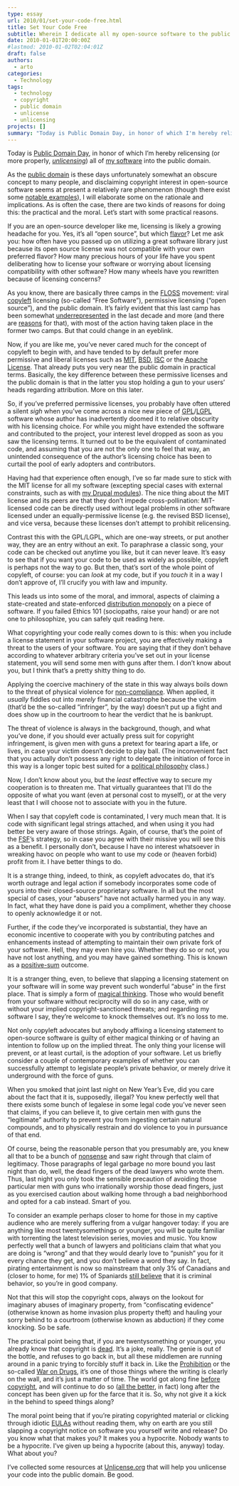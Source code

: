 ```yaml
---
type: essay
url: 2010/01/set-your-code-free.html
title: Set Your Code Free
subtitle: Wherein I dedicate all my open-source software to the public domain and elaborate some on the rationale and implications.
date: 2010-01-01T20:00:00Z
#lastmod: 2010-01-02T02:04:01Z
draft: false
authors:
  - arto
categories:
  - Technology
tags:
  - technology
  - copyright
  - public domain
  - unlicense
  - unlicensing
projects: []
summary: "Today is Public Domain Day, in honor of which I'm hereby relicensing (or more properly, unlicensing) all of my software into the public domain. As the public domain is these days unfortunately somewhat an obscure concept to many people, and disclaiming copyright interest in open-source software seems at present a relatively rare phenomenon, I will elaborate some on the rationale and implications."
---
```


<p>Today is <a href="https://www.publicdomainday.org">Public Domain Day</a>, in honor of which I&#8217;m hereby relicensing (or more properly, <a href="https://unlicense.org"><em>unlicensing</em></a>) all of <a href="https://github.com/artob">my software</a> into the public domain.</p>

<p>As the <a href="https://me.stpeter.im/essays/publicdomain.html">public domain</a> is these days unfortunately somewhat an obscure concept to many people, and disclaiming copyright interest in open-source software seems at present a relatively rare phenomenon (though there exist some <a href="https://unlicense.org/#public-domain-software">notable examples</a>), I will elaborate some on the rationale and implications. As is often the case, there are two kinds of reasons for doing this: the practical and the moral. Let&#8217;s start with some practical reasons.</p>

<p>If you are an open-source developer like me, licensing is likely a growing headache for you. Yes, it&#8217;s all &#8220;open source&#8221;, but which <a href="https://www.opensource.org/licenses/alphabetical">flavor</a>? Let me ask you: how often have you passed up on utilizing a great software library just because its open source license was not compatible with your own preferred flavor? How many precious hours of your life have you spent deliberating how to license your software or worrying about licensing compatibility with other software? How many wheels have you rewritten because of licensing concerns?</p>

<p>As you know, there are basically three camps in the <a href="https://en.wikipedia.org/wiki/Free_software">FLOSS</a> movement: viral <a href="https://en.wikipedia.org/wiki/Copyleft">copyleft</a> licensing (so-called &#8220;Free Software&#8221;), permissive licensing (&#8220;open source&#8221;), and the public domain. It&#8217;s fairly evident that this last camp has been somewhat <a href="https://unlicense.org/#public-domain-software">underrepresented</a> in the last decade and more (and there are <a href="https://en.wikipedia.org/wiki/Berne_Convention_for_the_Protection_of_Literary_and_Artistic_Works">reasons</a> for that), with most of the action having taken place in the former two camps. But that could change in an eyeblink.</p>

<p>Now, if you are like me, you&#8217;ve never cared much for the concept of copyleft to begin with, and have tended to by default prefer more permissive and liberal licenses such as <a href="https://en.wikipedia.org/wiki/MIT_License">MIT</a>, <a href="https://en.wikipedia.org/wiki/BSD_licenses">BSD</a>, <a href="https://en.wikipedia.org/wiki/ISC_license">ISC</a> or the <a href="https://en.wikipedia.org/wiki/Apache_License">Apache License</a>. That already puts you very near the public domain in practical terms. Basically, the key difference between these permissive licenses and the public domain is that in the latter you stop holding a gun to your users&#8217; heads regarding attribution. More on this later.</p>

<p>So, if you&#8217;ve preferred permissive licenses, you probably have often uttered a silent <em>sigh</em> when you&#8217;ve come across a nice new piece of <a href="https://en.wikipedia.org/wiki/GNU_General_Public_License">GPL</a>/<a href="https://en.wikipedia.org/wiki/GNU_Lesser_General_Public_License">LGPL</a> software whose author has inadvertently doomed it to relative obscurity with his licensing choice. For while you might have extended the software and contributed to the project, your interest level dropped as soon as you saw the licensing terms. It turned out to be the equivalent of contaminated code, and assuming that you are not the only one to feel that way, an unintended consequence of the author&#8217;s licensing choice has been to curtail the pool of early adopters and contributors.</p>

<p>Having had that experience often enough, I&#8217;ve so far made sure to stick with the MIT license for all my software (excepting special cases with external constraints, such as with <a href="https://drupal.org/user/26089">my Drupal modules</a>). The nice thing about the MIT license and its peers are that they don&#8217;t impede cross-pollination: MIT-licensed code can be directly used without legal problems in other software licensed under an equally-permissive license (e.g. the revised BSD license), and vice versa, because these licenses don&#8217;t attempt to prohibit relicensing.</p>

<p>Contrast this with the GPL/LGPL, which are one-way streets, or put another way, they are an entry without an exit. To paraphrase a classic song, your code can be checked out anytime you like, but it can never leave. It&#8217;s easy to see that if you want your code to be used as widely as possible, copyleft is perhaps not the way to go. But then, that&#8217;s sort of the whole point of copyleft, of course: you can <em>look</em> at my code, but if you <em>touch</em> it in a way I don&#8217;t approve of, I&#8217;ll crucify you with law and impunity.</p>

<p>This leads us into some of the moral, and immoral, aspects of claiming a state-created and state-enforced <a href="https://questioncopyright.org/promise">distribution monopoly</a> on a piece of software. If you failed Ethics 101 (sociopaths, raise your hand) or are not one to philosophize, you can safely quit reading here.</p>

<p>What copyrighting your code really comes down to is this: when you include a license statement in your software project, you are effectively making a threat to the users of your software. You are saying that if they don&#8217;t behave according to whatever arbitrary criteria you&#8217;ve set out in your license statement, you will send some men with guns after them. I don&#8217;t know about you, but I think that&#8217;s a pretty shitty thing to do.</p>

<p>Applying the coercive machinery of the state in this way always boils down to the threat of physical violence for <a href="https://anarchyinyourhead.com/2009/02/02/the-slave-test/">non-compliance</a>. When applied, it <em>usually</em> fiddles out into <em>merely</em> financial catastrophe because the victim (that&#8217;d be the so-called &#8220;infringer&#8221;, by the way) doesn&#8217;t put up a fight and does show up in the courtroom to hear the verdict that he is bankrupt.</p>

<p>The threat of violence is always in the background, though, and what you&#8217;ve done, if you should ever actually press suit for copyright infringement, is given men with guns a pretext for tearing apart a life, or lives, in case your victim doesn&#8217;t decide to play ball. (The inconvenient fact that you actually don&#8217;t possess any right to delegate the initiation of force in this way is a longer topic best suited for a <a href="https://praxeology.net/anticopyright.htm">political philosophy</a> class.)</p>

<p>Now, I don&#8217;t know about you, but the <em>least</em> effective way to secure my cooperation is to threaten me. That virtually guarantees that I&#8217;ll do the opposite of what you want (even at personal cost to myself), or at the very least that I will choose not to associate with you in the future.</p>

<p>When I say that copyleft code is contaminated, I very much mean that. It is code with significant legal strings attached, and when using it you had better be very aware of those strings. Again, of course, that&#8217;s the point of the <a href="https://www.fsf.org">FSF</a>&#8217;s strategy, so in case you agree with their missive you will see this as a benefit. I personally don&#8217;t, because I have no interest whatsoever in wreaking havoc on people who want to use my code or (heaven forbid) profit from it. I have better things to do.</p>

<p>It is a strange thing, indeed, to think, as copyleft advocates do, that it&#8217;s worth outrage and legal action if somebody incorporates some code of yours into their closed-source proprietary software. In all but the most special of cases, your &#8220;abusers&#8221; have not actually harmed you in any way. In fact, what they have done is paid you a compliment, whether they choose to openly acknowledge it or not.</p>

<p>Further, if the code they&#8217;ve incorporated is substantial, they have an economic incentive to cooperate with you by contributing patches and enhancements instead of attempting to maintain their own private fork of your software. Hell, they may even hire you. Whether they do so or not, you have not lost anything, and you may have gained something. This is known as a <a href="https://ar.to/2008/04/zero-sum-delusion">positive-sum</a> outcome.</p>

<p>It is a stranger thing, even, to believe that slapping a licensing statement on your software will in some way prevent such wonderful &#8220;abuse&#8221; in the first place. That is simply a form of <a href="https://en.wikipedia.org/wiki/Magical_thinking">magical thinking</a>. Those who would benefit from your software without reciprocity will do so in any case, with or without your implied copyright-sanctioned threats; and regarding my software I say, they&#8217;re welcome to knock themselves out. It&#8217;s no loss to me.</p>

<p>Not only copyleft advocates but anybody affixing a licensing statement to open-source software is guilty of either magical thinking or of having an intention to follow up on the implied threat. The only thing your license will prevent, or at least curtail, is the adoption of your software. Let us briefly consider a couple of contemporary examples of whether you can successfully attempt to legislate people&#8217;s private behavior, or merely drive it underground with the force of guns.</p>

<p>When you smoked that joint last night on New Year&#8217;s Eve, did you care about the fact that it is, supposedly, illegal? You knew perfectly well that there exists some bunch of legalese in some legal code you&#8217;ve never seen that claims, if you can believe it, to give certain men with guns the &#8220;legitimate&#8221; authority to prevent you from ingesting certain natural compounds, and to physically restrain and do violence to you in pursuance of that end.</p>

<p>Of course, being the reasonable person that you presumably are, you knew all that to be a bunch of <a href="https://www.freedomsphoenix.com/Opinion/062806-2009-12-16-please-enslave-me.htm">nonsense</a> and saw right through that claim of legitimacy. Those paragraphs of legal garbage no more bound you last night than do, well, the dead fingers of the dead lawyers who wrote them. Thus, last night you only took the sensible precaution of avoiding those particular men with guns who irrationally worship those dead fingers, just as you exercised caution about walking home through a bad neighborhood and opted for a cab instead. Smart of you.</p>

<p>To consider an example perhaps closer to home for those in my captive audience who are merely suffering from a vulgar hangover today: if you are anything like most twentysomethings or younger, you will be quite familiar with torrenting the latest television series, movies and music. You know perfectly well that a bunch of lawyers and politicians claim that what you are doing is &#8220;wrong&#8221; and that they would dearly love to &#8220;punish&#8221; you for it every chance they get, and you don&#8217;t believe a word they say. In fact, pirating entertainment is now so mainstream that only 3% of Canadians and (closer to home, for me) 1% of Spaniards <a href="https://torrentfreak.com/piracy-has-become-mainstream-studies-show-090313/">still believe</a> that it is criminal behavior, so you&#8217;re in good company.</p>

<p>Not that this will stop the copyright cops, always on the lookout for imaginary abuses of imaginary property, from &#8220;confiscating evidence&#8221; (otherwise known as home invasion plus property theft) and hauling your sorry behind to a courtroom (otherwise known as abduction) if they come knocking. So be safe.</p>

<p>The practical point being that, if you are twentysomething or younger, you already know that copyright is <a href="https://newteevee.com/2009/01/31/bittorrent-researcher-copyright-will-be-obsolete-by-2010/">dead</a>. It&#8217;s a joke, really. The genie is out of the bottle, and refuses to go back in, but all these middlemen are running around in a panic trying to forcibly stuff it back in. Like the <a href="https://en.wikipedia.org/wiki/Prohibition_in_the_United_States">Prohibition</a> or the so-called <a href="https://reason.com/archives/2009/02/16/reality-intrudes-on-the-drug-w">War on Drugs</a>, it&#8217;s one of those things where the writing is clearly on the wall, and it&#8217;s just a matter of time. The world got along fine <a href="https://questioncopyright.org/promise">before copyright</a>, and will continue to do so (<a href="https://mises.org/store/Against-Intellectual-Monopoly-P552.aspx">all the better</a>, in fact) long after the concept has been given up for the farce that it is. So, why not give it a kick in the behind to speed things along?</p>

<p>The moral point being that if you&#8217;re pirating copyrighted material or clicking through idiotic <a href="https://en.wikipedia.org/wiki/Software_license_agreement#End-user_license_agreement">EULAs</a> without reading them, why on earth are you still slapping a copyright notice on software you yourself write and release? Do you know what that makes you? It makes you a hypocrite. Nobody wants to be a hypocrite. I&#8217;ve given up being a hypocrite (about this, anyway) today. What about you?</p>

<p>I&#8217;ve collected some resources at <a href="https://unlicense.org">Unlicense.org</a> that will help you unlicense your code into the public domain. Be good.</p>
